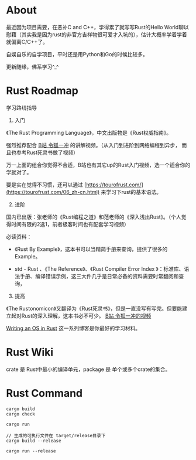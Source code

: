 # About

最近因为项目需要，在恶补C and C++，学得累了就写写Rust的Hello World聊以慰藉（其实我是因为rust的非官方吉祥物很可爱才入坑的），估计大概率学着学着就偏离C/C++了。

自娱自乐的自学项目，平时还是用Python和Go的时候比较多。

更新随缘，佛系学习^_^


# Rust Roadmap

学习路线指导

1. 入门

《The Rust Programming Language》，中文出版物是《Rust权威指南》。

强烈推荐配合 [B站 令狐一冲](https://www.bilibili.com/video/BV1xJ411B79h) 的讲解视频。（从入门到进阶到网络编程到异步， 而且也参考Rust死灵书做了视频）

万一上面的组合你觉得不合适，B站也有其它up的Rust入门视频，选一个适合你的学就对了。

要是实在觉得不习惯，还可以通过 [https://tourofrust.com/](https://tourofrust.com/06_zh-cn.html) 来学习下rust的基本语法。

2. 进阶

国内已出版：张老师的《Rust编程之道》和范老师的《深入浅出Rust》。（个人觉得时间有限的2选1，前者极客时间也有配套学习视频）

必读资料：

- 《Rust By Example》，这本书可以当精简手册来查询，提供了很多的Example。

- std - Rust 、《The Reference》、《Rust Compiler Error Index 》：标准库、语法手册、编译错误示例，这三大件几乎是日常必备的资料需要时常翻阅和查询，

3. 提高

《The Rustonomicon》又翻译为《Rust死灵书》，但是一直没写有写完。但要能建立起对Rust的深入理解，这本书必不可少。 [B站 令狐一冲的视频](https://www.bilibili.com/video/BV1xp4y1a78D)

[Writing an OS in Rust](https://os.phil-opp.com/) 这一系列博客是你最好的学习材料。

# Rust Wiki

crate 是 Rust中最小的编译单元，package 是 单个或多个crate的集合。

# Rust Command

```shell
cargo build
cargo check

cargo run

// 生成的可执行文件在 target/release目录下
cargo build --release  

cargo run --release
```

